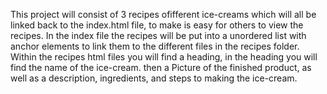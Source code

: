This project will consist of 3 recipes ofifferent ice-creams which will all be linked back to the index.html file, to make is easy for others to view the recipes. In the index file the recipes will be put into a unordered list with anchor elements to link them to the different files in the recipes folder. Within the recipes html files you will find a heading, in the heading you will find the name of the ice-cream. then a Picture of the finished product, as well as a description, ingredients, and steps to making the ice-cream.
